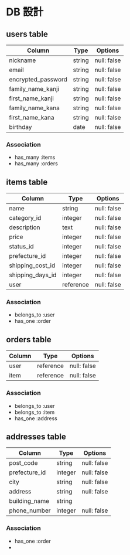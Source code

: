 # DB 設計

## users table

| Column             | Type                | Options                 |
|--------------------|---------------------|-------------------------|
| nickname           | string              | null: false             |
| email              | string              | null: false             |
| encrypted_password           | string              | null: false             |
| family_name_kanji    | string              | null: false             |
| first_name_kanji     | string              | null: false             |
| family_name_kana     | string              | null: false             |
| first_name_kana      | string              | null: false             |
| birthday           | date                | null: false             |

### Association

* has_many :items
* has_many :orders

## items table

| Column                              | Type       | Options           |
|-------------------------------------|------------|-------------------|
| name                                | string     | null: false       |
| category_id                            | integer     | null: false       |
| description                         | text       | null: false       |
| price                               | integer    | null: false       |
| status_id                              | integer     | null: false       |
| prefecture_id                          | integer     | null: false       |
| shipping_cost_id                       | integer    | null: false       |
| shipping_days_id                       | integer    | null: false       |
| user                             | reference     | null: false       |

### Association

- belongs_to :user
- has_one :order

## orders table

| Column      | Type       | Options           |
|-------------|------------|-------------------|
| user     | reference     | null: false       |
| item     | reference     | null: false       |


### Association

- belongs_to :user
- belongs_to :item
- has_one :address

## addresses table

| Column             | Type                | Options                 |
|--------------------|---------------------|-------------------------|
| post_code          | string              | null: false             |
| prefecture_id         | integer             | null: false             |
| city               | string              | null: false             |
| address            | string              | null: false             |
| building_name      | string                |                         |
| phone_number       | integer             | null: false             |


### Association

- has_one :order
- 
